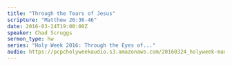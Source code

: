 ```yaml
---
title: "Through the Tears of Jesus"
scripture: "Matthew 26:36-46"
date: 2016-03-24T19:00:00Z
speaker: Chad Scruggs
sermon_type: hw
series: "Holy Week 2016: Through the Eyes of..."
audio: https://pcpcholyweekaudio.s3.amazonaws.com/20160324_holyweek-maundy-eveni-56f58c2c96a2f.mp3 
---
```



